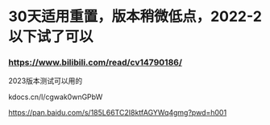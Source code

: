 
# 30天适用重置，版本稍微低点，2022-2以下试了可以

### https://www.bilibili.com/read/cv14790186/

2023版本测试可以用的

kdocs.cn/l/cgwak0wnGPbW

https://pan.baidu.com/s/185L66TC2I8ktfAGYWq4gmg?pwd=h001